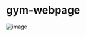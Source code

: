 # gym-webpage
![image](https://user-images.githubusercontent.com/108079647/189539539-ea3eed5c-ca24-4d95-bed2-873e2c77ea88.png)
